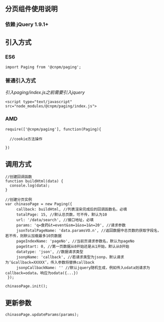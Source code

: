 ## 分页组件使用说明

### 依赖 jQuery 1.9.1+

## 引入方式

### ES6

```
import Paging from '@cnpm/paging';
```

### 普通引入方式

*引入paging/index.js之前需要引入jquery*

`<script type="text/javascript" src="node_modules/@cnpm/paging/index.js">`


### AMD
```
require(['@cnpm/paging'], function(Paging){

  //cookie方法操作

})
```

## 调用方式

```
//创建回调函数
function buildHtml(data) {
  console.log(data);    
}

//创建分页实例
var chinasoPage = new Paging({
     callback: buildHtml, //列表渲染完成后的回调函数名，必填
     totalPage: 15, //默认总页数，可不传，默认为10
     url: '/data/search', //接口地址，必填
     params: 'q=食药&t=event&sm=1&so=1&n=20', //请求参数
     jsonTotalPageName: 'data.paramsVO.n', //返回数据中总页数的获取字段名，若不传，则默认加载最多10页数据
     pageIndexName: 'pageNo', //当前页请求参数名，默认为pageNo
     pageStart: 0, //第一页数据从0开始还是从1开始，默认从0开始
     datatype: 'json', //数据请求类型
     jsonpName: 'callback', //若请求类型为jsonp，默认请求为‘&callback=XXXXX’，传入参数将替换callback
     jsonpCallbackName: '' //默认jquery随机生成，例如传入odata则请求为callback=odata，响应为odata({...})
 });

chinasoPage.init();
```

## 更新参数
`chinasoPage.updateParams(params);`
